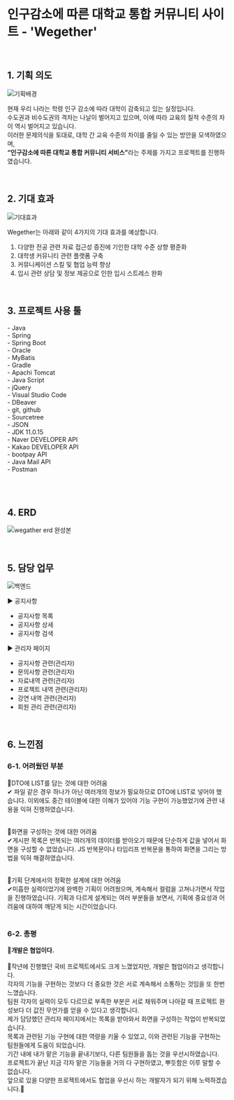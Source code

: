 <h1>인구감소에 따른 대학교 통합 커뮤니티 사이트 - 'Wegether'</h1>

<br>
<h2>1. 기획 의도</h2>

![기획배경](https://github.com/Developer-Kimchi/wegether/assets/129861604/a9cb20a7-c88a-4ab3-816d-cc3c331566a3)


현재 우리 나라는 학령 인구 감소에 따라 대학이 감축되고 있는 실정입니다.<br> 
수도권과 비수도권의 격차는 나날이 벌어지고 있으며, 이에 따라 교육의 질적 수준의 차이 역시 벌어지고 있습니다.<br> 
이러한 문제의식을 토대로, 대학 간 교육 수준의 차이를 줄일 수 있는 방안을 모색하였으며,<br> 
<strong>“인구감소에 따른 대학교 통합 커뮤니티 서비스”</strong>라는 주제를 가지고 프로젝트를 진행하였습니다.

</div>

<br>
<h2>2. 기대 효과</h2>

![기대효과](https://github.com/Developer-Kimchi/wegether/assets/129861604/b78bc307-c3d5-4f04-aece-9728c434b938)

Wegether는 아래와 같이 4가지의 기대 효과를 예상합니다.

1. 다양한 전공 관련 자료 접근성 증진에 기인한 대학 수준 상향 평준화<br>
2. 대학생 커뮤니티 관련 플랫폼 구축<br>
3. 커뮤니케이션 스킬 및 협업 능력 향상<br>
4. 입시 관련 상담 및 정보 제공으로 인한 입시 스트레스 완화<br>

<br>
<h2>3. 프로젝트 사용 툴</h2>
- Java<br>
- Spring<br>
- Spring Boot<br>
- Oracle<br>
- MyBatis<br>
- Gradle<br>
- Apachi Tomcat<br>
- Java Script<br>
- jQuery<br>
- Visual Studio Code<br>
- DBeaver<br>
- git, github<br>
- Sourcetree<br>
- JSON<br>
- JDK 11.0.15<br>
- Naver DEVELOPER API<br>
- Kakao DEVELOPER API<br>
- bootpay API<br>
- Java Mail API<br>
- Postman<br>


<br><br>
<h2>4. ERD</h2>

![wegather erd 완성본](https://github.com/we-gether/wegether/assets/120389213/b7bb414b-14f9-4d79-90a3-b5cfede8198c)

<br>
<h2>5. 담당 업무</h2>


![백엔드](https://github.com/we-gether/wegether/assets/120389213/67570a08-264a-4c48-8a26-7fb83c404728)

▶ 공지사항
- 공지사항 목록
- 공지사항 상세
- 공지사항 검색

▶ 관리자 페이지
- 공지사항 관련(관리자)
- 문의사항 관련(관리자)
- 자료내역 관련(관리자)
- 프로젝트 내역 관련(관리자)
- 강연 내역 관련(관리자)
- 회원 관리 관련(관리자)

<br>
<h2>6. 느낀점</h2>
<h3>6-1. 어려웠던 부분</h3>
📌DTO에 LIST를 담는 것에 대한 어려움<br>
✔ 파일 같은 경우 하나가 아닌 여러개의 정보가 필요하므로 DTO에 LIST로 넣어야 했습니다. 이외에도 중간 테이블에 대한 이해가 있어야 기능 구현이 가능했었기에 관련 내용을 익혀 진행하였습니다.
<br><br>

📌화면을 구성하는 것에 대한 어려움<br>
✔게시판 목록은 반복되는 여러개의 데이터를 받아오기 때문에 단순하게 값을 넣어서 화면을 구성할 수 없었습니다. JS 반복문이나 타임리프 반복문을 통하여 화면을 그리는 방법을 익혀 해결하였습니다.
<br><br>

📌기획 단계에서의 정확한 설계에 대한 어려움<br>
✔미흡한 실력이었기에 완벽한 기획이 어려웠으며, 계속해서 컬럼을 고쳐나가면서 작업을 진행하였습니다. 기획과 다르게 설계되는 여러 부분들을 보면서, 기획에 중요성과 어려움에 대하여 깨닫게 되는 시간이었습니다.
<br><br>

<h3>6-2. 총평</h3>
<strong>🙌개발은 협업이다.</strong><br><br>
🌟작년에 진행했던 국비 프로젝트에서도 크게 느꼈었지만, 개발은 협업이라고 생각합니다.<br>각자의 기능을 구현하는 것보다 더 중요한 것은 서로 계속해서 소통하는 것임을 또 한번 느꼈습니다.
<br>팀원 각자의 실력이 모두 다르므로 부족한 부분은 서로 채워주며 나아갈 때 프로젝트 완성보다 더 값진 무언가를 얻을 수 있다고 생각합니다.
<br>제가 담당했던 관리자 페이지에서는 목록을 받아와서 화면을 구성하는 작업이 반복되었습니다.
<br>목록과 관련된 기능 구현에 대한 역량을 키울 수 있었고, 이와 관련된 기능을 구현하는 팀원들에게 도움이 되었습니다.
<br>기간 내에 내가 맡은 기능을 끝내기보다, 다른 팀원들을 돕는 것을 우선시하였습니다.
<br>프로젝트가 끝난 지금 각자 맡은 기능들을 거의 다 구현하였고, 뿌듯함은 이루 말할 수 없습니다.
<br>앞으로 있을 다양한 프로젝트에서도 협업을 우선시 하는 개발자가 되기 위해 노력하겠습니다.🚀
